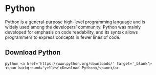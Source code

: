 # Python
Python is a general-purpose high-level programming language and is widely used among the developers’ community. 
Python was mainly developed for emphasis on code readability, and its syntax allows programmers to express concepts in fewer lines of code.

## Download Python
```python <a href='https://www.python.org/downloads/' target='_blank'><span background='yellow'>Download Python</span></a>```
